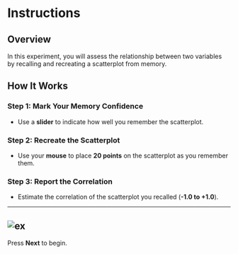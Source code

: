 # Instructions

## Overview

In this experiment, you will assess the relationship between two variables by recalling and recreating a scatterplot from memory.

## How It Works

### Step 1: **Mark Your Memory Confidence**  
   - Use a **slider** to indicate how well you remember the scatterplot.  

### Step 2: **Recreate the Scatterplot**  
   - Use your **mouse** to place **20 points** on the scatterplot as you remember them.  

### Step 3: **Report the Correlation**  
   - Estimate the correlation of the scatterplot you recalled (**-1.0 to +1.0**).  

---
![ex](../public/gaze/assets/phase3_intro.png)
---

Press **Next** to begin.